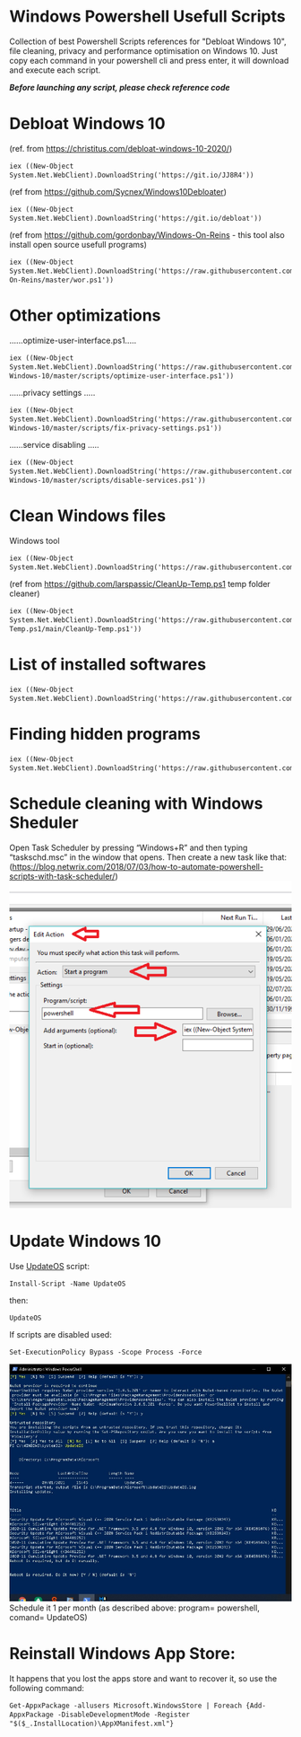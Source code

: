 # Windows Powershell Usefull Scripts
Collection of best Powershell Scripts references for "Debloat Windows 10", file cleaning, privacy and performance optimisation on Windows 10.
Just copy each command in your powershell cli and press enter, it will download and execute each script.

***Before launching any script, please check reference code***

# Debloat Windows 10
(ref. from https://christitus.com/debloat-windows-10-2020/)

```
iex ((New-Object System.Net.WebClient).DownloadString('https://git.io/JJ8R4'))
```
(ref from https://github.com/Sycnex/Windows10Debloater)
```
iex ((New-Object System.Net.WebClient).DownloadString('https://git.io/debloat'))
```
(ref from https://github.com/gordonbay/Windows-On-Reins - this tool also install open source usefull programs)
```
iex ((New-Object System.Net.WebClient).DownloadString('https://raw.githubusercontent.com/gordonbay/Windows-On-Reins/master/wor.ps1'))
```
# Other optimizations

......optimize-user-interface.ps1.....
```
iex ((New-Object System.Net.WebClient).DownloadString('https://raw.githubusercontent.com/W4RH4WK/Debloat-Windows-10/master/scripts/optimize-user-interface.ps1'))
```
......privacy settings .....
```
iex ((New-Object System.Net.WebClient).DownloadString('https://raw.githubusercontent.com/W4RH4WK/Debloat-Windows-10/master/scripts/fix-privacy-settings.ps1'))
```
......service disabling .....
```
iex ((New-Object System.Net.WebClient).DownloadString('https://raw.githubusercontent.com/W4RH4WK/Debloat-Windows-10/master/scripts/disable-services.ps1'))
```
# Clean Windows files
Windows tool
```
iex ((New-Object System.Net.WebClient).DownloadString('https://raw.githubusercontent.com/adegard/WinScripts/main/cleanWin.ps1'))
```
(ref from https://github.com/larspassic/CleanUp-Temp.ps1 temp folder cleaner)
```
iex ((New-Object System.Net.WebClient).DownloadString('https://raw.githubusercontent.com/larspassic/CleanUp-Temp.ps1/main/CleanUp-Temp.ps1'))
```
# List of installed softwares
```
iex ((New-Object System.Net.WebClient).DownloadString('https://raw.githubusercontent.com/adegard/WinScripts/main/ReadInstalledSoftwares.ps1'))
```
# Finding hidden programs
```
iex ((New-Object System.Net.WebClient).DownloadString('https://raw.githubusercontent.com/adegard/WinScripts/main/FindHiddenPrograms.ps1))
```


# Schedule cleaning with Windows Sheduler
Open Task Scheduler by pressing “Windows+R” and then typing “taskschd.msc” in the window that opens. Then create a new task like that:
(https://blog.netwrix.com/2018/07/03/how-to-automate-powershell-scripts-with-task-scheduler/)
![](https://github.com/adegard/WinScripts/blob/main/addonstartup.png?raw=true)

# Update Windows 10
Use [UpdateOS](https://www.powershellgallery.com/packages/UpdateOS/1.3) script:
```
Install-Script -Name UpdateOS
```

then:
```
UpdateOS
```

If scripts are disabled used:
```
Set-ExecutionPolicy Bypass -Scope Process -Force
```
![](https://github.com/adegard/WinScripts/blob/main/updateOS.jpg)
Schedule it 1 per month (as described above: program= powershell, comand= UpdateOS)


# Reinstall Windows App Store:

It happens that you lost the apps store and want to recover it, so use the following command:
```
Get-AppxPackage -allusers Microsoft.WindowsStore | Foreach {Add-AppxPackage -DisableDevelopmentMode -Register "$($_.InstallLocation)\AppXManifest.xml"}

```
